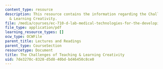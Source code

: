 ```yaml
---
content_type: resource
description: This resource contains the information regarding the Challenges of Teaching
  & Learning Creativity.
file: /media/courses/ec-710-d-lab-medical-technologies-for-the-developing-world-spring-2010/7de3270c8328d5d840bdbd46450c8ce0_MITEC_710S10_lesn_on_cret.pdf
file_type: application/pdf
learning_resource_types: []
ocw_type: OCWFile
parent_title: Lectures and Readings
parent_type: CourseSection
resourcetype: Document
title: The Challenges of Teaching & Learning Creativity
uid: 7de3270c-8328-d5d8-40bd-bd46450c8ce0
---
```

